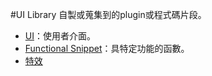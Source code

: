 #UI Library
自製或蒐集到的plugin或程式碼片段。

- [UI](ui/note.md)：使用者介面。
- [Functional Snippet](functional_snippet/note.md)：具特定功能的函數。
- [特效](effect)